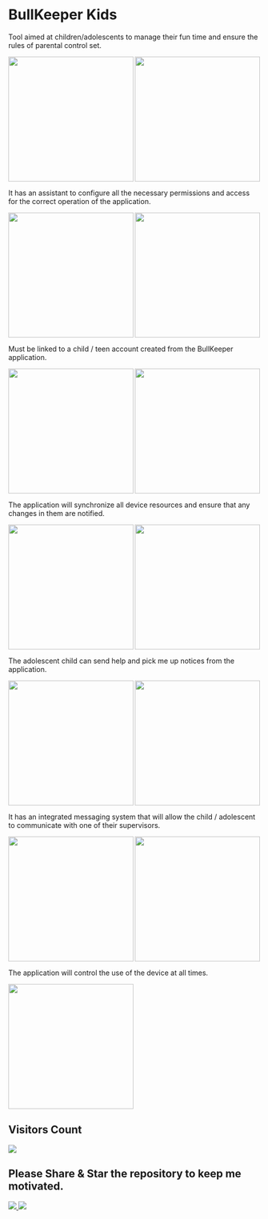 
# BullKeeper Kids 

Tool aimed at children/adolescents to manage their fun time and ensure the rules of parental control set.

<img width="250px" align="left" src="./screenshots/imagen_1.png" />
<img width="250px"  src="./screenshots/imagen_2.png" />

It has an assistant to configure all the necessary permissions and access for the correct operation of the application.

<img width="250px" align="left" src="./screenshots/imagen_3.png" />
<img width="250px"  src="./screenshots/imagen_4.png" />

Must be linked to a child / teen account created from the BullKeeper application.

<img width="250px" align="left" src="./screenshots/imagen_5.png" />
<img width="250px"  src="./screenshots/imagen_6.png" />

The application will synchronize all device resources and ensure that any changes in them are notified.

<img width="250px" align="left" src="./screenshots/imagen_7.png" />
<img width="250px"  src="./screenshots/imagen_8.png" />

The adolescent child can send help and pick me up notices from the application.

<img width="250px" align="left" src="./screenshots/imagen_9.png" />
  <img width="250px"  src="./screenshots/imagen_10.png" />

It has an integrated messaging system that will allow the child / adolescent to communicate with one of their supervisors.

<img width="250px" align="left" src="./screenshots/imagen_11.png" />
<img width="250px"  src="./screenshots/imagen_12.png" />

The application will control the use of the device at all times.

<img width="250px"  src="./screenshots/imagen_13.png" />

## Visitors Count
<img width="auto" src="https://profile-counter.glitch.me/bullkeeper_kids_app/count.svg" />

## Please Share & Star the repository to keep me motivated.
  <a href = "https://github.com/sergio11/bullkeeper_kids_app/stargazers">
     <img src = "https://img.shields.io/github/stars/sergio11/bullkeeper_kids_app" />
  </a>
  <a href = "https://twitter.com/SergioReact418">
     <img src = "https://img.shields.io/twitter/url?label=follow&style=social&url=https%3A%2F%2Ftwitter.com%2FSergioReact418" />
  </a>

